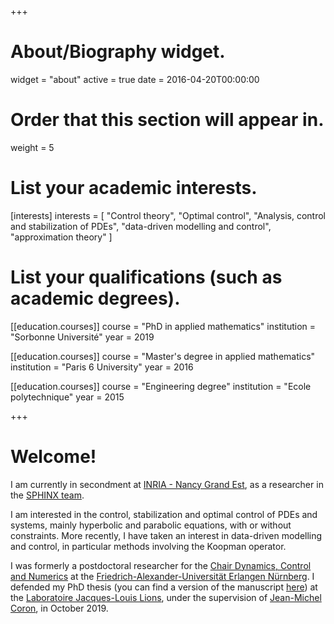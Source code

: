 +++
# About/Biography widget.
widget = "about"
active = true
date = 2016-04-20T00:00:00

# Order that this section will appear in.
weight = 5

# List your academic interests.
[interests]
  interests = [
    "Control theory", "Optimal control",
    "Analysis, control and stabilization of PDEs", "data-driven modelling and control", "approximation theory"
  ]

# List your qualifications (such as academic degrees).

[[education.courses]]
  course = "PhD in applied mathematics"
  institution = "Sorbonne Université"
  year = 2019

[[education.courses]]
  course = "Master's degree in applied mathematics"
  institution = "Paris 6 University"
  year = 2016

[[education.courses]]
  course = "Engineering degree"
  institution = "Ecole polytechnique"
  year = 2015
 
+++

# Welcome!
I am currently in secondment at [INRIA - Nancy Grand Est](https://www.inria.fr/fr/centre-inria-nancy-grand-est), as a researcher in the [SPHINX team](https://www.inria.fr/fr/sphinx).

I am interested in the control, stabilization and optimal control of PDEs and systems, mainly hyperbolic and parabolic equations, with or without constraints. More recently, I have taken an interest in data-driven modelling and control, in particular methods involving the Koopman operator.

I was formerly a postdoctoral researcher for the [Chair Dynamics, Control and Numerics](https://dcn.nat.fau.eu/) at the [Friedrich-Alexander-Universität Erlangen Nürnberg](https://www.fau.de/).
I defended my PhD thesis (you can find a version of the manuscript [here](https://hal.archives-ouvertes.fr/tel-02464011v1)) at the [Laboratoire Jacques-Louis Lions](https://www.ljll.math.upmc.fr), under the supervision of [Jean-Michel Coron](https://www.ljll.math.upmc.fr/coron/), in October 2019.


